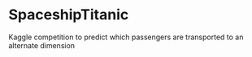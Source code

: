 # SpaceshipTitanic
 Kaggle competition to predict which passengers are transported to an alternate dimension
